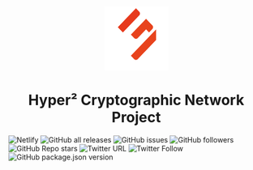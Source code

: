 <p align="center" width="100%">
    <img width="25%" src="./imgs/logo.png"> 
</p>

<h1 align="center" width="100%">Hyper² Cryptographic Network Project</h1>

![Netlify](https://img.shields.io/netlify/931e7656-a31d-4c6b-9c70-3141addcedf7?style=for-the-badge)
![GitHub all releases](https://img.shields.io/github/downloads/metathc/m3h2/total?style=for-the-badge)
![GitHub issues](https://img.shields.io/github/issues/metathc/m3h2?style=for-the-badge)
![GitHub followers](https://img.shields.io/github/followers/metathc?style=for-the-badge)
![GitHub Repo stars](https://img.shields.io/github/stars/metathc/m3h2?style=for-the-badge)
![Twitter URL](https://img.shields.io/twitter/url?style=for-the-badge&url=https%3A%2F%2Ftwitter.com%2FmetacubicTHC)
![Twitter Follow](https://img.shields.io/twitter/follow/metacubicTHC?style=for-the-badge)
![GitHub package.json version](https://img.shields.io/github/package-json/v/metathc/m3h2?style=for-the-badge)
